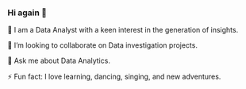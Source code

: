 ### Hi again 👋


👀 I am a Data Analyst with a keen interest in the generation of insights.

👯 I’m looking to collaborate on Data investigation projects.

💬 Ask me about Data Analytics.

⚡ Fun fact: I love learning, dancing, singing, and new adventures.
<!--
**ramanprecious/ramanprecious** is a ✨ _special_ ✨ repository because its `README.md` (this file) appears on your GitHub profile.

Here are some ideas to get you started:
👀 I am a Data Analyst with deep interest in the generation of insights.
- 🔭 I’m currently working on ...
- 🌱 I’m currently learning ...
👯 I’m looking to collaborate on Data investigation projects.
- 🤔 I’m looking for help with ...
💬 Ask me about Data Analytics.
- 📫 How to reach me: ...
- 😄 Pronouns: ...
⚡ Fun fact: I love learning, dancing, singing, and new adventures.
-->
